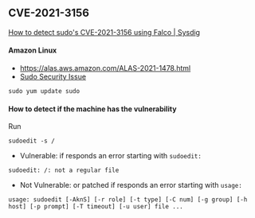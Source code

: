 
## CVE-2021-3156

[How to detect sudo's CVE\-2021\-3156 using Falco \| Sysdig](https://sysdig.com/blog/cve-2021-3156-sudo-falco/)


#### Amazon Linux
- https://alas.aws.amazon.com/ALAS-2021-1478.html
- [Sudo Security Issue](https://aws.amazon.com/security/security-bulletins/AWS-2021-001/)


```
sudo yum update sudo
```


#### How to detect if the machine has the vulnerability
Run

```
sudoedit -s /
```

- Vulnerable: if responds an error starting with `sudoedit:`

```
sudoedit: /: not a regular file
```

- Not Vulnerable: or patched if responds an error starting with `usage:`


```
usage: sudoedit [-AknS] [-r role] [-t type] [-C num] [-g group] [-h host] [-p prompt] [-T timeout] [-u user] file ...
```
